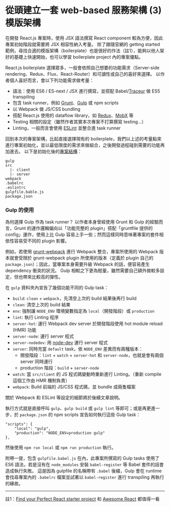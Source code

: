 從頭建立一套 web-based 服務架構 (3) 模版架構
=======================================

在開發 React.js 專案時，使用 JSX 語法撰寫 React component 較為方便，因此專案初始階段就需要將 JSX 相容性納入考量。
除了跟隨官網的 getting started 範例，尋找合適的模版架構（boilerplate）也是很好的作法（註1），能夠以他人架好的基礎上快速開始，也可以學習 boilerplate project 內的專案優點。

React.js boilerplate 選擇眾多，一般會依照自己想要的功能需求（Server-side rendering、Redux、Flux、React-Router）和可讀性或自己的喜好來選擇。
以作者個人喜好而言，會以下列功能需求做考量：

* 語法：使用 ES6 / ES-next / JSX 進行撰寫，並搭配 Babel/[Traceur](https://github.com/google/traceur-compiler) 做 ES5 transpiling
* 包含 task runner，例如 [Grunt](http://gruntjs.com)、[Gulp](http://gulpjs.com) 或 npm scripts
* 以 Webpack 做 JS/CSS bundling
* 搭配 React.js 使用的 dataflow library，如 [Redux](https://github.com/reactjs/redux/)、[MobX](https://github.com/mobxjs/mobx) 等
* Testing 相關的設定（雖然作者其實本次專案不打算撰寫 testing...）
* Linting，一般而言會使用 [ESLint](https://github.com/eslint/eslint) 並整合進 task runner

回到本次的專案架構，比起直接選擇現有的 boilerplate，我們以上述的考量點來進行專案初始化，並以最低限度的需求來做組合，之後開發過程碰到需要的功能再加進去。
以下是初始化後的[專案結構](https://github.com/teaualune/online-course/tree/2e3685fc2f19b68a30bcf4aaba6be6c9f09e6b1a/frontend)：

```
gulp
src
  |- client
  |- server
webpack
.babelrc
.eslintrc
gulpfile.bable.js
package.json
```

### Gulp 的使用

為何選擇 Gulp 作為 task runner？
以作者本身曾經使用 Grunt 和 Gulp 的經驗而言，Grunt 的運作邏輯偏向以「功能完整的 plugin」搭配「gruntfile 提供的 config」運作，使用上比 Gulp 容易上手一些；然而這樣同時意味著專案的套件相依性容易受不同的 plugin 影響。

例如，若使用 [grunt-webpack](https://github.com/webpack/grunt-webpack) 進行 Webpack 整合，專案所使用的 
Webpack 版本就會受限於 grunt-webpack plugin 所使用的版本（定義於 plugin 自己的 `package.json`）；因此，當專案本身需要升級 Webpack 的話，便容易產生 dependency 衝突的狀況。
Gulp 相較之下更為輕量，雖然需要自己額外做較多設定，但也帶來比較高的彈性。

在 `gulp` 資料夾內宣告了幾個功能不同的 Gulp task：

* `build`: `clean` + `webpack`，先清空上次的 build 結果後再行 build
* `clean`: 清空上次的 build 結果
* `env`: 強制讓 `NODE_ENV` 環境變數指定為 `local`（開發階段）或 `production`
* `lint`: 執行 Linting 程序
* `server-hot`: 運行 Webpack dev server 於開發階段使用 hot module reload (HMR) 功能
* `server-node`: 運行 server 程式
* `server-nodedev`: 用 [node-dev](https://github.com/fgnass/node-dev) 運行 server 程式
* `server`: 同時充當 `default` task，依 `NODE_ENV` 差異而有兩種版本：
    * 開發階段：`lint` + `watch` + `server-hot` 和 `server-node`，也就是會有兩個 server 同時運行
    * production 階段：`build` + `server-node`
* `watch`: 當 `src/client` 的 JS 程式碼變動時重新進行 Linting。（重新 compile 這個工作由 HMR 機制負責）
* `webpack`: Build 前端的 JS/CSS 程式碼，並 bundle 成兩隻檔案

關於 Webpack 和 ESLint 等設定的細節將於後續文章說明。

執行方式就是直接呼叫 `gulp`、`gulp build` 或 `gulp lint` 等即可；或是再更進一步，於 `package.json` 的 npm scripts 宣告如何執行這些 Gulp task：

```
"scripts": {
    "local": "gulp",
    "production": "NODE_ENV=production gulp"
},
```

然後使用 `npm run local` 或 `npm run production` 執行。

附帶一提，包含 `gulpfile.babel.js` 在內，此專案所撰寫的 Gulp tasks 使用了 ES6 語法，若是沒有在 `node_modules` 安裝 `babel-register` 等 Babel 套件的話會造成執行失敗。
這是因為 gulpfile 的名稱帶有 `.babel` 後綴，Gulp 會在 runtime 會找尋專案內的 `.babelrc` 檔案並試著以 `babel-register` 進行 transpiling 再執行的緣故。


* * *


註1：[Find your Perfect React starter project](http://andrewhfarmer.com/starter-project/) 和 [Awesome React](https://github.com/enaqx/awesome-react) 都值得一看
